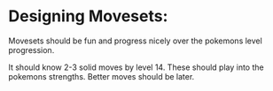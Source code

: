 # Designing Movesets:
Movesets should be fun and progress nicely over the pokemons level progression.

It should know 2-3 solid moves by level 14. These should play into the pokemons strengths.
Better moves should be later. 